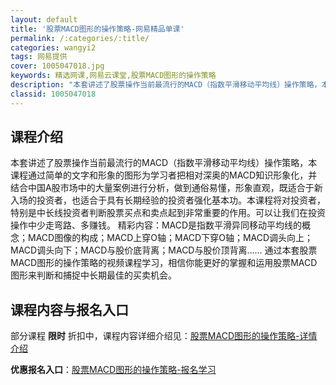 ```yaml
---
layout: default
title: '股票MACD图形的操作策略-网易精品单课'
permalink: /:categories/:title/
categories: wangyi2
tags: 网易提供
cover: 1005047018.jpg
keywords: 精选网课,网易云课堂,股票MACD图形的操作策略
description: "本套讲述了股票操作当前最流行的MACD（指数平滑移动平均线）操作策略，本课程通过简单的文字和形象的图形为学习者把相对深奥的MACD知识形象化，并结合中国A股市场中的大量案例进行分析，做到通俗"
classid: 1005047018
---
```


## 课程介绍

本套讲述了股票操作当前最流行的MACD（指数平滑移动平均线）操作策略，本课程通过简单的文字和形象的图形为学习者把相对深奥的MACD知识形象化，并结合中国A股市场中的大量案例进行分析，做到通俗易懂，形象直观，既适合于新入场的投资者，也适合于具有长期经验的投资者强化基本功。本课程将对投资者，特别是中长线投资者判断股票买点和卖点起到非常重要的作用。可以让我们在投资操作中少走弯路、多赚钱。
精彩内容：MACD是指数平滑异同移动平均线的概念；MACD图像的构成；MACD上穿O轴；MACD下穿O轴；MACD调头向上；MACD调头向下；MACD与股价底背离；MACD与股价顶背离……
通过本套股票MACD图形的操作策略的视频课程学习，相信你能更好的掌握和运用股票MACD图形来判断和捕捉中长期最佳的买卖机会。

## 课程内容与报名入口

部分课程 **限时** 折扣中，课程内容详细介绍见：[股票MACD图形的操作策略-详情介绍](https://study.163.com/course/introduction/1005047018.htm?share=1&shareId=1025206652&utm_campaign=share&utm_medium=iphoneShare&utm_source=&utm_u=1025206652)

**优惠报名入口**：[股票MACD图形的操作策略-报名学习](https://study.163.com/course/introduction/1005047018.htm?share=1&shareId=1025206652&utm_campaign=share&utm_medium=iphoneShare&utm_source=&utm_u=1025206652)

